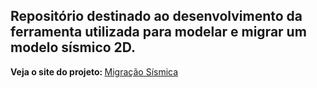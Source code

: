 <h2> Repositório destinado ao desenvolvimento da ferramenta utilizada para modelar e migrar um modelo sísmico 2D. </h2>

<strong>Veja o site do projeto: </strong><a href='https://marcelogcardozo.github.io/Migracao-Sismica/'>Migração Sísmica</a>
